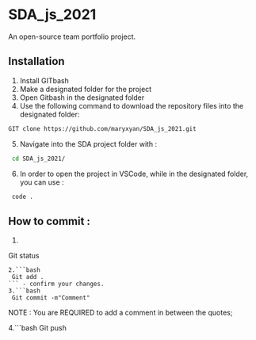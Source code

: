 # SDA_js_2021
An open-source team portfolio project.

## Installation
1. Install GITbash
2. Make a designated folder for the project 
3. Open Gitbash in the designated folder
4. Use the following command to download the repository files into the designated folder:

```bash
GIT clone https://github.com/maryxyan/SDA_js_2021.git
```
5. Navigate into the SDA project folder with :

```bash
 cd SDA_js_2021/
```
6. In order to open the project in VSCode, while in the designated folder, you can use :

```bash
 code .
```



##  How to commit :

1. ```bash
 Git status
``` - you can check your saved changes 
2.```bash
 Git add .
``` - confirm your changes.
3.```bash
 Git commit -m"Comment"
```
NOTE : You  are REQUIRED to add a comment in between the quotes;

4.```bash
 Git push
``` - and run for dear life aka hope you dont get too many conflicts